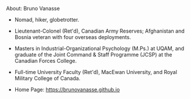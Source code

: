 About: Bruno Vanasse

* Nomad, hiker, globetrotter.
* Lieutenant-Colonel (Ret'd), Canadian Army Reserves; Afghanistan and Bosnia veteran with four overseas deployments.
* Masters in Industrial-Organizational Psychology (M.Ps.) at UQAM, and graduate of the Joint Command & Staff Programme (JCSP) at the Canadian Forces College.
* Full-time University Faculty (Ret'd), MacEwan University, and Royal Military College of Canada.

* Home Page: https://brunovanasse.github.io

<!---
brunovanasse/brunovanasse is a ✨ special ✨ repository because its `README.md` (this file) appears on your GitHub profile.
You can click the Preview link to take a look at your changes.
--->

